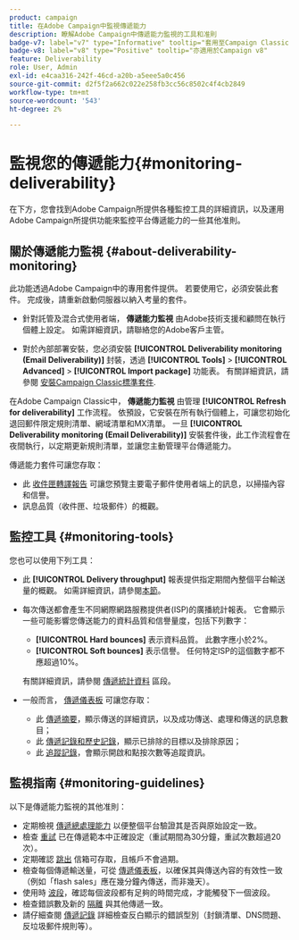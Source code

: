 ```yaml
---
product: campaign
title: 在Adobe Campaign中監視傳遞能力
description: 瞭解Adobe Campaign中傳遞能力監視的工具和准則
badge-v7: label="v7" type="Informative" tooltip="套用至Campaign Classic v7"
badge-v8: label="v8" type="Positive" tooltip="亦適用於Campaign v8"
feature: Deliverability
role: User, Admin
exl-id: e4caa316-242f-46cd-a20b-a5eee5a0c456
source-git-commit: d2f5f2a662c022e258fb3cc56c8502c4f4cb2849
workflow-type: tm+mt
source-wordcount: '543'
ht-degree: 2%

---
```


# 監視您的傳遞能力{#monitoring-deliverability}

在下方，您會找到Adobe Campaign所提供各種監控工具的詳細資訊，以及運用Adobe Campaign所提供功能來監控平台傳遞能力的一些其他准則。

## 關於傳遞能力監視 {#about-deliverability-monitoring}

此功能透過Adobe Campaign中的專用套件提供。 若要使用它，必須安裝此套件。 完成後，請重新啟動伺服器以納入考量的套件。
* 針對託管及混合式使用者端， **傳遞能力監視** 由Adobe技術支援和顧問在執行個體上設定。 如需詳細資訊，請聯絡您的Adobe客戶主管。

* 對於內部部署安裝，您必須安裝 **[!UICONTROL Deliverability monitoring (Email Deliverability)]** 封裝，透過 **[!UICONTROL Tools]** > **[!UICONTROL Advanced]** > **[!UICONTROL Import package]** 功能表。 有關詳細資訊，請參閱 [安裝Campaign Classic標準套件](../../installation/using/installing-campaign-standard-packages.md).

在Adobe Campaign Classic中， **傳遞能力監視** 由管理 **[!UICONTROL Refresh for deliverability]** 工作流程。 依預設，它安裝在所有執行個體上，可讓您初始化退回郵件限定規則清單、網域清單和MX清單。 一旦 **[!UICONTROL Deliverability monitoring (Email Deliverability)]** 安裝套件後，此工作流程會在夜間執行，以定期更新規則清單，並讓您主動管理平台傳遞能力。

傳遞能力套件可讓您存取：

* 此 [收件匣轉譯報告](inbox-rendering.md) 可讓您預覽主要電子郵件使用者端上的訊息，以掃描內容和信譽。
* 訊息品質（收件匣、垃圾郵件）的概觀。

## 監控工具 {#monitoring-tools}

您也可以使用下列工具：

* 此 **[!UICONTROL Delivery throughput]** 報表提供指定期間內整個平台輸送量的概觀。 如需詳細資訊，請參閱[本節](../../reporting/using/global-reports.md#delivery-throughput)。
* 每次傳送都會產生不同網際網路服務提供者(ISP)的廣播統計報表。 它會顯示一些可能影響您傳送能力的資料品質和信譽量度，包括下列數字：
   * **[!UICONTROL Hard bounces]** 表示資料品質。 此數字應小於2%。
   * **[!UICONTROL Soft bounces]** 表示信譽。 任何特定ISP的這個數字都不應超過10%。

  有關詳細資訊，請參閱 [傳遞統計資料](../../reporting/using/global-reports.md#delivery-statistics) 區段。
* 一般而言， [傳遞儀表板](about-delivery-monitoring.md) 可讓您存取：
   * 此 [傳遞摘要](delivery-dashboard.md#delivery-summary)，顯示傳送的詳細資訊，以及成功傳送、處理和傳送的訊息數目；
   * 此 [傳遞記錄和歷史記錄](delivery-dashboard.md#delivery-logs-and-history)，顯示已排除的目標以及排除原因；
   * 此 [追蹤記錄](delivery-dashboard.md#tracking-logs)，會顯示開啟和點按次數等追蹤資訊。

## 監視指南 {#monitoring-guidelines}

以下是傳遞能力監視的其他准則：

* 定期檢視 [傳遞總處理能力](../../reporting/using/global-reports.md#delivery-throughput) 以便整個平台驗證其是否與原始設定一致。
* 檢查 [重試](understanding-delivery-failures.md#retries-after-a-delivery-temporary-failure) 已在傳遞範本中正確設定（重試期間為30分鐘，重試次數超過20次）。
* 定期確認 [跳出](understanding-delivery-failures.md#bounce-mail-management) 信箱可存取，且帳戶不會過期。
* 檢查每個傳遞輸送量，可從 [傳遞儀表板](delivery-dashboard.md)，以確保其與傳送內容的有效性一致（例如「flash sales」應在幾分鐘內傳送，而非幾天）。
* 使用時 [波段](steps-sending-the-delivery.md#sending-using-multiple-waves)，確認每個波段都有足夠的時間完成，才能觸發下一個波段。
* 檢查錯誤數及新的 [隔離](understanding-quarantine-management.md) 與其他傳遞一致。
* 請仔細查閱 [傳遞記錄](delivery-dashboard.md#delivery-logs-and-history) 詳細檢查反白顯示的錯誤型別（封鎖清單、DNS問題、反垃圾郵件規則等）。
